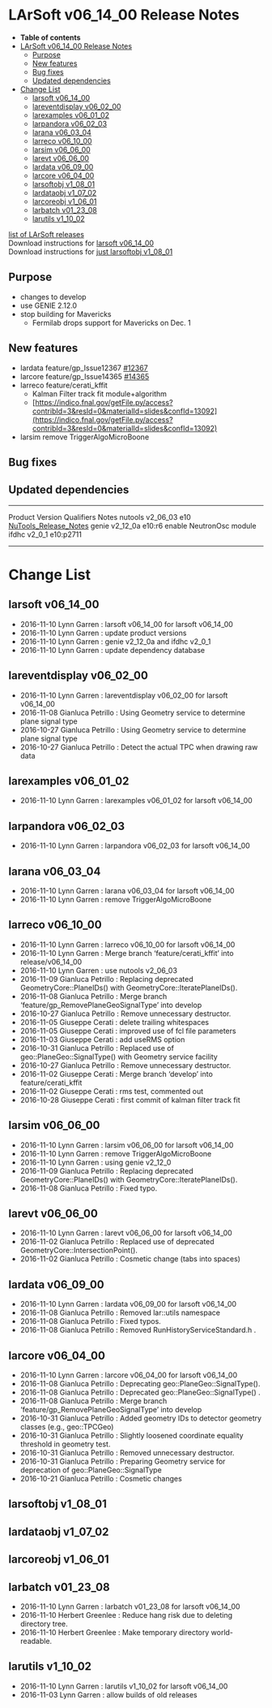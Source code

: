 LArSoft v06\_14\_00 Release Notes
======================================================================

-   **Table of contents**
-   [LArSoft v06\_14\_00 Release Notes](#LArSoft-v06_14_00-Release-Notes)
    -   [Purpose](#Purpose)
    -   [New features](#New-features)
    -   [Bug fixes](#Bug-fixes)
    -   [Updated dependencies](#Updated-dependencies)
-   [Change List](#Change-List)
    -   [larsoft v06\_14\_00](#larsoft-v06_14_00)
    -   [lareventdisplay v06\_02\_00](#lareventdisplay-v06_02_00)
    -   [larexamples v06\_01\_02](#larexamples-v06_01_02)
    -   [larpandora v06\_02\_03](#larpandora-v06_02_03)
    -   [larana v06\_03\_04](#larana-v06_03_04)
    -   [larreco v06\_10\_00](#larreco-v06_10_00)
    -   [larsim v06\_06\_00](#larsim-v06_06_00)
    -   [larevt v06\_06\_00](#larevt-v06_06_00)
    -   [lardata v06\_09\_00](#lardata-v06_09_00)
    -   [larcore v06\_04\_00](#larcore-v06_04_00)
    -   [larsoftobj v1\_08\_01](#larsoftobj-v1_08_01)
    -   [lardataobj v1\_07\_02](#lardataobj-v1_07_02)
    -   [larcoreobj v1\_06\_01](#larcoreobj-v1_06_01)
    -   [larbatch v01\_23\_08](#larbatch-v01_23_08)
    -   [larutils v1\_10\_02](#larutils-v1_10_02)

[list of LArSoft releases](LArSoft_release_list)\
Download instructions for [larsoft v06\_14\_00](http://scisoft.fnal.gov/scisoft/bundles/larsoft/v06_14_00/larsoft-v06_14_00.html)\
Download instructions for [just larsoftobj v1\_08\_01](http://scisoft.fnal.gov/scisoft/bundles/larsoftobj/v1_08_01/larsoftobj-v1_08_01.html)

Purpose
--------------------

-   changes to develop
-   use GENIE 2.12.0
-   stop building for Mavericks
    -   Fermilab drops support for Mavericks on Dec. 1

New features
------------------------------

-   lardata feature/gp\_Issue12367 [\#12367](/redmine/issues/12367 "Necessary Maintenance: Merge namespaces lar::utils and lar::util (Closed)")
-   larcore feature/gp\_Issue14365 [\#14365](/redmine/issues/14365 "Bug: Plane geometry object hosts readout information (Closed)")
-   larreco feature/cerati\_kffit
    -   Kalman Filter track fit module+algorithm
    -   [https://indico.fnal.gov/getFile.py/access?contribId=3&resId=0&materialId=slides&confId=13092](https://indico.fnal.gov/getFile.py/access?contribId=3&resId=0&materialId=slides&confId=13092)
-   larsim remove TriggerAlgoMicroBoone

Bug fixes
------------------------

Updated dependencies
----------------------------------------------

  --------- ------------ ------------ --------------------------------------------------------------------------------------------------
  Product   Version      Qualifiers   Notes
  nutools   v2\_06\_03   e10          [NuTools\_Release\_Notes](/redmine/projects/nutools/wiki/NuTools_Release_Notes#nutools-v2_06_03)
  genie     v2\_12\_0a   e10:r6       enable NeutronOsc module
  ifdhc     v2\_0\_1     e10:p2711    
  --------- ------------ ------------ --------------------------------------------------------------------------------------------------

Change List
============================

larsoft v06\_14\_00
------------------------------------------

-   2016-11-10 Lynn Garren : larsoft v06\_14\_00 for larsoft v06\_14\_00
-   2016-11-10 Lynn Garren : update product versions
-   2016-11-10 Lynn Garren : genie v2\_12\_0a and ifdhc v2\_0\_1
-   2016-11-10 Lynn Garren : update dependency database

lareventdisplay v06\_02\_00
----------------------------------------------------------

-   2016-11-10 Lynn Garren : lareventdisplay v06\_02\_00 for larsoft v06\_14\_00
-   2016-11-08 Gianluca Petrillo : Using Geometry service to determine plane signal type
-   2016-10-27 Gianluca Petrillo : Using Geometry service to determine plane signal type
-   2016-10-27 Gianluca Petrillo : Detect the actual TPC when drawing raw data

larexamples v06\_01\_02
--------------------------------------------------

-   2016-11-10 Lynn Garren : larexamples v06\_01\_02 for larsoft v06\_14\_00

larpandora v06\_02\_03
------------------------------------------------

-   2016-11-10 Lynn Garren : larpandora v06\_02\_03 for larsoft v06\_14\_00

larana v06\_03\_04
----------------------------------------

-   2016-11-10 Lynn Garren : larana v06\_03\_04 for larsoft v06\_14\_00
-   2016-11-10 Lynn Garren : remove TriggerAlgoMicroBoone

larreco v06\_10\_00
------------------------------------------

-   2016-11-10 Lynn Garren : larreco v06\_10\_00 for larsoft v06\_14\_00
-   2016-11-10 Lynn Garren : Merge branch ‘feature/cerati\_kffit’ into release/v06\_14\_00
-   2016-11-10 Lynn Garren : use nutools v2\_06\_03
-   2016-11-09 Gianluca Petrillo : Replacing deprecated GeometryCore::PlaneIDs() with GeometryCore::IteratePlaneIDs().
-   2016-11-08 Gianluca Petrillo : Merge branch ‘feature/gp\_RemovePlaneGeoSignalType’ into develop
-   2016-10-27 Gianluca Petrillo : Remove unnecessary destructor.
-   2016-11-05 Giuseppe Cerati : delete trailing whitespaces
-   2016-11-05 Giuseppe Cerati : improved use of fcl file parameters
-   2016-11-03 Giuseppe Cerati : add useRMS option
-   2016-10-31 Gianluca Petrillo : Replaced use of geo::PlaneGeo::SignalType() with Geometry service facility
-   2016-10-27 Gianluca Petrillo : Remove unnecessary destructor.
-   2016-11-02 Giuseppe Cerati : Merge branch ‘develop’ into feature/cerati\_kffit
-   2016-11-02 Giuseppe Cerati : rms test, commented out
-   2016-10-28 Giuseppe Cerati : first commit of kalman filter track fit

larsim v06\_06\_00
----------------------------------------

-   2016-11-10 Lynn Garren : larsim v06\_06\_00 for larsoft v06\_14\_00
-   2016-11-10 Lynn Garren : remove TriggerAlgoMicroBoone
-   2016-11-10 Lynn Garren : using genie v2\_12\_0
-   2016-11-09 Gianluca Petrillo : Replacing deprecated GeometryCore::PlaneIDs() with GeometryCore::IteratePlaneIDs().
-   2016-11-08 Gianluca Petrillo : Fixed typo.

larevt v06\_06\_00
----------------------------------------

-   2016-11-10 Lynn Garren : larevt v06\_06\_00 for larsoft v06\_14\_00
-   2016-11-02 Gianluca Petrillo : Replaced use of deprecated GeometryCore::IntersectionPoint().
-   2016-11-02 Gianluca Petrillo : Cosmetic change (tabs into spaces)

lardata v06\_09\_00
------------------------------------------

-   2016-11-10 Lynn Garren : lardata v06\_09\_00 for larsoft v06\_14\_00
-   2016-11-08 Gianluca Petrillo : Removed lar::utils namespace
-   2016-11-08 Gianluca Petrillo : Fixed typos.
-   2016-11-08 Gianluca Petrillo : Removed RunHistoryServiceStandard.h .

larcore v06\_04\_00
------------------------------------------

-   2016-11-10 Lynn Garren : larcore v06\_04\_00 for larsoft v06\_14\_00
-   2016-11-08 Gianluca Petrillo : Deprecating geo::PlaneGeo::SignalType().
-   2016-11-08 Gianluca Petrillo : Deprecated geo::PlaneGeo::SignalType() .
-   2016-11-08 Gianluca Petrillo : Merge branch ‘feature/gp\_RemovePlaneGeoSignalType’ into develop
-   2016-10-31 Gianluca Petrillo : Added geometry IDs to detector geometry classes (e.g., geo::TPCGeo)
-   2016-10-31 Gianluca Petrillo : Slightly loosened coordinate equality threshold in geometry test.
-   2016-10-31 Gianluca Petrillo : Removed unnecessary destructor.
-   2016-10-31 Gianluca Petrillo : Preparing Geometry service for deprecation of geo::PlaneGeo::SignalType
-   2016-10-21 Gianluca Petrillo : Cosmetic changes

larsoftobj v1\_08\_01
----------------------------------------------

lardataobj v1\_07\_02
----------------------------------------------

larcoreobj v1\_06\_01
----------------------------------------------

larbatch v01\_23\_08
--------------------------------------------

-   2016-11-10 Lynn Garren : larbatch v01\_23\_08 for larsoft v06\_14\_00
-   2016-11-10 Herbert Greenlee : Reduce hang risk due to deleting directory tree.
-   2016-11-10 Herbert Greenlee : Make temporary directory world-readable.

larutils v1\_10\_02
------------------------------------------

-   2016-11-10 Lynn Garren : larutils v1\_10\_02 for larsoft v06\_14\_00
-   2016-11-03 Lynn Garren : allow builds of old releases
